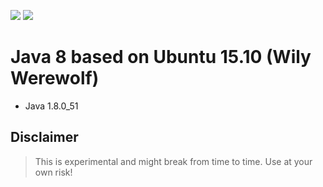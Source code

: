 [![](https://badge.imagelayers.io/beevelop/java:latest.svg)](https://imagelayers.io/?images=beevelop/java:latest 'Get your own badge on imagelayers.io')
[![](https://img.shields.io/badge/-%20Made%20with%20%F0%9F%8D%AF%20by%20%F0%9F%90%9Dvelop-blue.svg?style=flat-square)](https://beevelop.com)

# Java 8 based on Ubuntu 15.10 (Wily Werewolf)
- Java 1.8.0_51

## Disclaimer
> This is experimental and might break from time to time. Use at your own risk!
